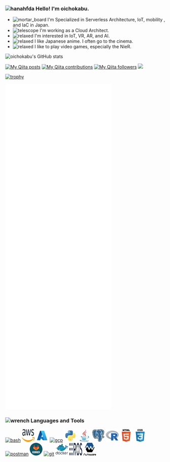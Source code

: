 ### <img src="https://twemoji.maxcdn.com/svg/1f3b4.svg" alt="hanahfda" width="20" height="20"> Hello! I'm oichokabu.

- <img src="https://twemoji.maxcdn.com/svg/1f393.svg" alt="mortar_board" width="20" height="20"> I'm Specialized in Serverless Architecture, IoT, mobility , and IaC in Japan.
- <img src="https://twemoji.maxcdn.com/svg/1f52d.svg" alt="telescope" width="20" height="20"> I'm working as a Cloud Architect.
- <img src="https://twemoji.maxcdn.com/svg/263a.svg" alt="relaxed" width="20" height="20"> I'm interested in IoT, VR, AR, and AI.
- <img src="https://twemoji.maxcdn.com/svg/1f3ad.svg" alt="relaxed" width="20" height="20"> I like Japanese anime. I often go to the cinema.
- <img src="https://twemoji.maxcdn.com/svg/1f3ae.svg" alt="relaxed" width="20" height="20"> I like to play video games, especially the NieR.
<!-- - <img src="https://twemoji.maxcdn.com/svg/1f3bc.svg" alt="relaxed" width="20" height="20"> I am making Vocaloid songs in small pieces. -->
<!-- - <img src="https://twemoji.maxcdn.com/v/latest/svg/1f9d1-1f3fb-200d-1f393.svg" alt="relaxed" width="20" height="20"> I have a Bachelor of Law degree. -->

![oichokabu's GitHub stats](https://github-readme-stats.vercel.app/api?username=oichokabu&count_private=true&show_icons=true&theme=discord_old_blurple)

[![My Qiita posts](https://qiita-badge.apiapi.app/s/oichokabu/posts.svg)](http://qiita.com/oichokabu)
[![My Qiita contributions](https://qiita-badge.apiapi.app/s/oichokabu/contributions.svg)](http://qiita.com/oichokabu)
[![My Qiita followers](https://qiita-badge.apiapi.app/s/oichokabu/followers.svg)](http://qiita.com/oichokabu)
![](https://komarev.com/ghpvc/?username=oichokabu)
<!-- <img src="https://img.shields.io/badge/-oichokabu-orange" alt="oichokabu"/> -->

[![trophy](https://github-profile-trophy.vercel.app/?username=oichokabu&theme=onedark&count_private=true)](https://github.com/oichokabu/github-profile-trophy&count_private=true)

<!-- ![Metrics](https://github.com/oichokabu/oichokabu/blob/main/metrics.plugin.isocalendar.svg) -->
![Metrics](https://github.com/oichokabu/oichokabu/blob/main/github-metrics.svg)

### <img src="https://twemoji.maxcdn.com/svg/1f527.svg" alt="wrench" width="20" height="20"> Languages and Tools

<p align="left">
    <a href="https://www.gnu.org/software/bash/" target="_blank" rel="noreferrer"><img src="https://www.vectorlogo.zone/logos/gnu_bash/gnu_bash-icon.svg" alt="bash" width="40" height="40"/></a>
    <a href="https://aws.amazon.com/" target="_blank"><img src="img/AWS.svg" alt="AWS" width="40" height="40"/></a>
    <a href="https://azure.microsoft.com/ja-jp/" target="_blank"><img src="img/Azure.png" alt="Azure" width="40" height="40"/></a>
    <a href="https://cloud.google.com" target="_blank" rel="noreferrer"><img src="https://www.vectorlogo.zone/logos/google_cloud/google_cloud-icon.svg" alt="gcp" width="40" height="40"/></a>
    <a href="https://www.python.org" target="_blank"><img src="https://raw.githubusercontent.com/devicons/devicon/master/icons/python/python-original.svg" alt="python" width="40" height="40"/></a>
    <!-- <a href="https://isocpp.org" target="_blank"><img src="https://raw.githubusercontent.com/devicons/devicon/master/icons/cplusplus/cplusplus-original.svg " alt="cplusplus" width="40" height="40"/></a> -->
    <!-- <a href="https://learn.microsoft.com/en-us/dotnet/csharp/" target="_blank"><img src="https://raw.githubusercontent.com/devicons/devicon/master/icons/csharp/csharp-original.svg" alt="csharp" width="40" height="40"/></a> -->
    <a href="https://www.java.com/ja/" target="_blank"><img src="https://raw.githubusercontent.com/devicons/devicon/master/icons/java/java-original.svg" alt="Java" width="40" height="40"/></a>
    <!-- <a href="https://www.cprogramming.com/" target="_blank" rel="noreferrer"> <img src="https://raw.githubusercontent.com/devicons/devicon/master/icons/c/c-original.svg" alt="c" width="40" height="40"/></a> -->
    <a href="https://www.postgresql.org/" target="_blank"><img src="https://raw.githubusercontent.com/devicons/devicon/master/icons/postgresql/postgresql-original.svg" alt="Postgres" width="40" height="40"/></a>
    <a href="https://www.r-project.org/" target="_blank"><img src="https://raw.githubusercontent.com/devicons/devicon/master/icons/r/r-original.svg" alt="r" width="40" height="40"/></a>
    <!-- <a href="https://www.oracle.com/jp/database/technologies/appdev/sql.html" target="_blank"><img src="img/OracleSQL.svg" alt="OracleSQL" width="40" height="40"/></a> -->
    <!-- <a href="https://docs.djangoproject.com/ja/" target="_blank"><img src="img/Django.svg" alt="Django" width="40" height="40"/></a> -->
    <a href="https://www.w3.org/html/" target="_blank"><img src="https://raw.githubusercontent.com/devicons/devicon/master/icons/html5/html5-original-wordmark.svg" alt="html5" width="40" height="40"/></a>
    <a href="https://www.w3schools.com/css/" target="_blank"><img src="https://raw.githubusercontent.com/devicons/devicon/master/icons/css3/css3-original-wordmark.svg" alt="css3" width="40" height="40"/></a>
    <!-- <a href="https://developer.mozilla.org/en-US/docs/Web/JavaScript" target="_blank"><img src="https://raw.githubusercontent.com/devicons/devicon/master/icons/javascript/javascript-original.svg" alt="javascript" width="40" height="40"/></a> -->
    <!-- <a href="https://jp.vuejs.org/index.html" target="_blank"><img src="https://raw.githubusercontent.com/devicons/devicon/master/icons/vuejs/vuejs-original.svg" alt="vuejs" width="40" height="40"/></a> -->
    <!-- <a href="https://nodejs.org" target="_blank"><img src="https://raw.githubusercontent.com/devicons/devicon/master/icons/nodejs/nodejs-original-wordmark.svg" alt="nodejs" width="40" height="40"/></a> -->
    <a href="https://postman.com" target="_blank" rel="noreferrer"><img src="https://www.vectorlogo.zone/logos/getpostman/getpostman-icon.svg" alt="postman" width="40" height="40"/></a>
    <!-- <a href="https://firebase.google.com/" target="_blank"><img src="https://www.vectorlogo.zone/logos/firebase/firebase-icon.svg" alt="firebase" width="40" height="40"/></a> -->
    <a href="https://docs.gitlab.com/runner/" target="_blank"><img src="img/GitlabRunner.png" alt="GitLab Runner" width="40" height="40"/></a>
    <a href="https://git-scm.com/" target="_blank"><img src="https://www.vectorlogo.zone/logos/git-scm/git-scm-icon.svg" alt="git" width="40" height="40"/></a>
    <a href="https://www.docker.com/" target="_blank"><img src="https://raw.githubusercontent.com/devicons/devicon/master/icons/docker/docker-original-wordmark.svg" alt="docker" width="40" height="40"/></a>
    <!-- <a href="https://heroku.com" target="_blank"><img src="https://www.vectorlogo.zone/logos/heroku/heroku-icon.svg" alt="heroku" width="40" height="40"/></a> -->
    <a href="https://www.ros.org/" target="_blank"><img src="img/ROS.svg" alt="ROS" width="40" height="40"/></a>
    <a href="https://www.autoware.org/" target="_blank"><img src="img/Autoware.png" alt="autoware" width="40" height="40"/></a>
    <!-- <a href="https://www.blender.org/" target="_blank" rel="noreferrer"> <img src="https://download.blender.org/branding/community/blender_community_badge_white.svg" alt="blender" width="40" height="40"/></a> -->
    <!-- <a href="https://www.clipstudio.net/" target="_blank" rel="noreferrer"> <img src="https://play-lh.googleusercontent.com/ee8GjOdx7E-lS3BBKz13LNFjTiq_SS0Ag-NpyHUJLS3iWKbGRDXhtXZz6E1TNTWX7JM=s96" alt="clipstudio" width="40" height="40"/></a> -->
    <!-- <a href="https://www.arduino.cc/" target="_blank" rel="noreferrer"><img src="https://cdn.worldvectorlogo.com/logos/arduino-1.svg" alt="arduino" width="40" height="40"/></a> -->
    <!-- <a href="https://opencv.org/" target="_blank" rel="noreferrer"><img src="https://raw.githubusercontent.com/devicons/devicon/master/icons/opencv/opencv-original.svg" alt="opencv" width="40" height="40"/></a> -->
    <!-- <a href="https://www.tensorflow.org" target="_blank" rel="noreferrer"><img src="https://raw.githubusercontent.com/devicons/devicon/master/icons/tensorflow/tensorflow-original.svg" alt="opencv" width="40" height="40"/></a> -->

</p>
